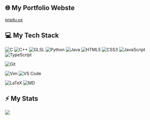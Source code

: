 ## :globe_with_meridians: My Portfolio Webste
[pradu.us](http://pradu.us/)
 
## :computer: My Tech Stack
![C](https://img.shields.io/badge/-A8B9CC?style=for-the-badge&logo=c&logoColor=white)
![C++](https://img.shields.io/badge/-00599C?style=for-the-badge&logo=cplusplus&logoColor=white)
![GLSL](https://img.shields.io/badge/GLSL-283593?style=for-the-badge&logo=glsl&logoColor=white)
![Python](https://img.shields.io/badge/Python-14354C?style=for-the-badge&logo=python&logoColor=white)
![Java](https://img.shields.io/badge/Java-ED8B00?style=for-the-badge&logo=java&logoColor=white)
![HTML5](https://img.shields.io/badge/-HTML5-%23E44D27?style=for-the-badge&logo=html5&logoColor=ffffff)
![CSS3](https://img.shields.io/badge/-CSS3-%231572B6?style=for-the-badge&&logo=css3)
![JavaScript](https://img.shields.io/badge/-JavaScript-%23F7DF1C?style=for-the-badge&logo=javascript&logoColor=000000&labelColor=%23F7DF1C&color=%23FFCE5A)
![TypeScript](https://img.shields.io/badge/TypeScript-007ACC?style=for-the-badge&logo=typescript&logoColor=white)

![Git](https://img.shields.io/badge/-Git-%23F05032?style=for-the-badge&logo=git&logoColor=%23ffffff)

![Vim](https://img.shields.io/badge/-VIM-%7EBF50CC?style=for-the-badge&logo=vim)
![VS Code](https://img.shields.io/badge/-VSCode-%23007ACC?style=for-the-badge&logo=visual-studio-code)

![LaTeX](https://img.shields.io/badge/LaTeX-000000?style=for-the-badge&logo=latex&logoColor=white)
![MD](https://img.shields.io/badge/Markdown-000000?style=for-the-badge&logo=markdown&logoColor=white)

## :zap: My Stats
![](https://github-readme-streak-stats.herokuapp.com/?user=gajinkim&theme=dark&hide_border=false)<br/>
 
<!-- List of Badges -->
<!-- https://dev.to/envoy_/150-badges-for-github-pnk#cloud -->
 
